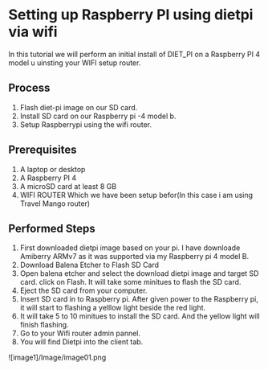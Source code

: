 # Setting up Raspberry PI  using dietpi via wifi #

In this tutorial we will perform an initial install of DIET_PI on a Raspberry PI 4 model u uinsting your WIFI setup router.

## Process 
1. Flash diet-pi image on our SD card.
2. Install SD card on our Raspberry pi -4 model b. 
3. Setup Raspberrypi using the wifi router.


## Prerequisites  ##

 1. A laptop or desktop 
 2. A Raspberry PI  4 
 3. A microSD card at least 8 GB
 4. WIFI ROUTER Which we have been setup befor(In this case i am using Travel Mango router)

## Performed  Steps ##
1. First downloaded dietpi image based on your pi. I have downloade Amiberry ARMv7  as it was supported via my Raspberry pi 4 model B.
2. Download Balena Etcher to Flash SD Card 
3. Open balena etcher and select the download dietpi image and target SD card. click on Flash. It will take some minitues to flash the SD card. 
4. Eject the SD card from your computer. 
5. Insert SD card in to Raspberry pi. After given power to the Raspberry pi, it will start to flashing a yelllow light beside the red light. 
6. It will take 5 to 10 minitues to install the SD card. And the yellow light will finish flashing.
7. Go to your Wifi router admin pannel. 
8. You will find Dietpi into the client tab.

![image1]/Image/image01.png
